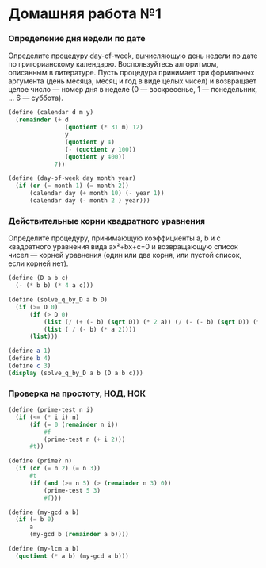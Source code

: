 # Домашняя работа №1

### Определение дня недели по дате
Определите процедуру day-of-week, вычисляющую день недели по дате по григорианскому календарю. Воспользуйтесь алгоритмом, описанным в литературе. Пусть процедура принимает три формальных аргумента (день месяца, месяц и год в виде целых чисел) и возвращает целое число — номер дня в неделе (0 — воскресенье, 1 — понедельник, … 6 — суббота).

```scheme
(define (calendar d m y)
  (remainder (+ d
                (quotient (* 31 m) 12)
                y
                (quotient y 4)
                (- (quotient y 100))
                (quotient y 400))
             7))

(define (day-of-week day month year)
  (if (or (= month 1) (= month 2))
      (calendar day (+ month 10) (- year 1))
      (calendar day (- month 2 ) year)))
```
### Действительные корни квадратного уравнения
Определите процедуру, принимающую коэффициенты a, b и c квадратного уравнения вида ax²+bx+c=0 и возвращающую список чисел — корней уравнения (один или два корня, или пустой список, если корней нет).

```scheme
(define (D a b c)
  (- (* b b) (* 4 a c)))

(define (solve_q_by_D a b D)
  (if (>= D 0)
      (if (> D 0)
          (list (/ (+ (- b) (sqrt D)) (* 2 a)) (/ (- (- b) (sqrt D)) (* 2 a)))
          (list ( / (- b) (* a 2))))
      (list)))

(define a 1)
(define b 4)
(define c 3)
(display (solve_q_by_D a b (D a b c)))
```

### Проверка на простоту, НОД, НОК
```scheme
(define (prime-test n i)
  (if (<= (* i i) n)
      (if (= 0 (remainder n i))
          #f
          (prime-test n (+ i 2)))
      #t))

(define (prime? n)
  (if (or (= n 2) (= n 3))
      #t
      (if (and (>= n 5) (> (remainder n 3) 0))
          (prime-test 5 3)
          #f)))

(define (my-gcd a b)
  (if (= b 0)
      a
      (my-gcd b (remainder a b))))

(define (my-lcm a b)
  (quotient (* a b) (my-gcd a b)))  
```
